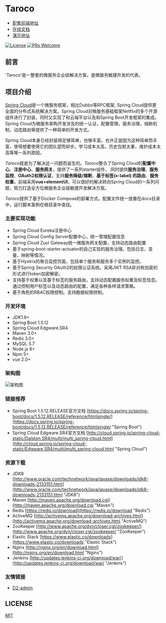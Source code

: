 # Taroco

- [配套前端地址](https://github.com/liuht777/Taroco-UI-NEW)
- [在线文档](http://118.190.154.85:8080)
- [演示地址](http://111.231.192.110)

[![License](https://img.shields.io/badge/license-MIT-blue.svg)](LICENSE)
[![PRs Welcome](https://img.shields.io/badge/PRs-welcome-brightgreen.svg)](https://github.com/liuht777/Taroco)

## 前言

'Taroco'是一整套的微服务企业级解决方案。是微服务敏捷开发的代表。

## 项目介绍

[Spring Cloud](https://projects.spring.io/spring-cloud/)是一个微服务框架，相比Dubbo等RPC框架, Spring Cloud提供更全面的分布式系统解决方案。Spring 
Cloud对微服务基础框架Netflix的多个开源组件进行了封装，同时又实现了和云端平台以及和Spring Boot开发框架的集成。Spring 
Cloud为微服务架构开发涉及的统一认证，配置管理，服务治理，熔断机制，动态路由等提供了一种简单的开发方式。

Spring Cloud本身已经封装得足够简单，也够丰富。也许正是因为这种简单而丰富，使得想要使用它的团队望而却步。学习成本太高，历史包袱太重，维护成本太高等等一系列原因。

*Taroco*就是为了解决这一问题而诞生的。*Taroco*整合了Spring Cloud的**配置中心**、**注册中心**、**服务网关**，提供了一系列starter组件，
同时提供**服务治理**、**服务监控**、**OAuth2权限认证**，支持**服务降级/熔断**、**基于标签(x-label)
的路由**、**服务权重**，前端采用**vue+elementUI**，可以很好的解决转向Spring Cloud的一系列问题，努力打造全方位微服务企业级敏捷开发解决方案。

*Taroco*提供了基于Docker Compose的部署方式。配置文件统一放置在docs目录中，运行脚本案例在根目录中查找。

### 主要实现功能
* Spring Cloud Eureka注册中心
* Spring Cloud Config Server配置中心，统一管理配置信息
* Spring Cloud Zuul Gateway统一微服务网关配置，支持动态路由配置
* 基于spring-boot-starter-actuator的自己实现的服务治理。包括日志、变量、映射等情况。
* 基于Hystrix的聚合监控页面，包括单个服务和服务多个实例的监控。
* 基于Spring Security OAuth2的权限认证系统。采用JWT RSA非对称加密的形式进行token加密解密。
* 支持基于权重以及基于标签的服务路由，支持动态配置服务权重及标签信息。通过控制用户标签以及动态路由的配置，满足各种各样请求策略。
* 基于角色的RBAC权限控制。支持数据权限控制。

### 开发环境

* JDK1.8+
* Spring Boot 1.5.12
* Spring Cloud Edgware.SR4
* Maven 3.0+
* Redis 3.0+
* MySQL 5.7
* Node.js 8+
* Npm 5+
* vue 2.0+

### 架构图

![架构图](taroco-docs/files/taroco架构图.jpg)

### 链接推荐

- Spring Boot 1.5.12.RELEASE官方文档 [https://docs.spring.io/spring-boot/docs/1.5.12.RELEASE/reference/htmlsingle/]
(https://docs.spring.io/spring-boot/docs/1.5.12.RELEASE/reference/htmlsingle/ "Spring Boot")
- Spring Cloud Edgware.SR4官方文档 [http://cloud.spring.io/spring-cloud-static/Dalston.SR4/multi/multi_spring-cloud.html](http://cloud.spring.io/spring-cloud-static/Edgware.SR4/multi/multi_spring-cloud.html "Spring Cloud")

### 资源下载

- JDK8 [http://www.oracle.com/technetwork/java/javase/downloads/jdk8-downloads-2133151.html](http://www.oracle.com/technetwork/java/javase/downloads/jdk8-downloads-2133151.html "JDK8")
- Maven [http://maven.apache.org/download.cgi](http://maven.apache.org/download.cgi "Maven")
- Redis [https://redis.io/download](https://redis.io/download "Redis")
- ActiveMQ [http://activemq.apache.org/download-archives.html](http://activemq.apache.org/download-archives.html "ActiveMQ")
- ZooKeeper [http://www.apache.org/dyn/closer.cgi/zookeeper/](http://www.apache.org/dyn/closer.cgi/zookeeper/ "ZooKeeper")
- Elastic Stack [https://www.elastic.co/downloads](https://www.elastic.co/downloads "Elastic Stack")
- Nginx [http://nginx.org/en/download.html](http://nginx.org/en/download.html "Nginx")
- Jenkins [http://updates.jenkins-ci.org/download/war/](http://updates.jenkins-ci.org/download/war/ "Jenkins")

### 友情链接

- [D2-admin](https://github.com/d2-projects/d2-admin)

## LICENSE

[MIT](LICENSE "MIT")
